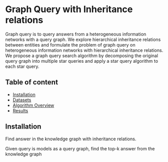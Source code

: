 ﻿# Graph Query with Inheritance relations

Graph query is to query answers from a heterogeneous information networks with a query graph. We explore hierarchical inheritance
relations between entities and formulate the problem of graph query on heterogeneous information networks with hierarchical inheritance relations. We propose a graph query search algorithm by decomposing the original query graph into multiple star queries and apply a star query algorithm to each star query.

## Table of content

- [Installation](#installation)
- [Datasets](#datasets)
- [Algorithm Overview](#algorithm-overview)
- [Results](#results)

## Installation




Find answer in the knowledge graph with inheritance relations.

Given query is models as a query graph, find the top-k answer from the knowledge graph
